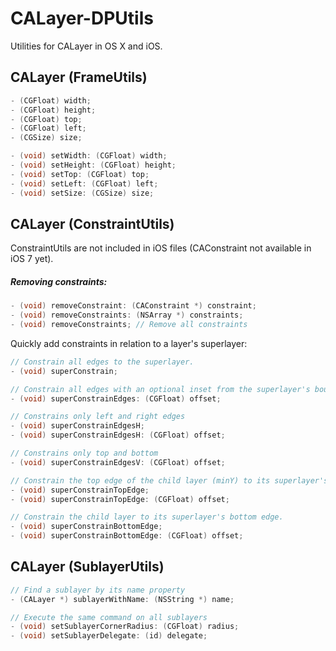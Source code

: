CALayer-DPUtils
===============

Utilities for CALayer in OS X and iOS.

## CALayer (FrameUtils)

```objective-c
- (CGFloat) width;
- (CGFloat) height;
- (CGFloat) top;
- (CGFloat) left;
- (CGSize) size;

- (void) setWidth: (CGFloat) width;
- (void) setHeight: (CGFloat) height;
- (void) setTop: (CGFloat) top;
- (void) setLeft: (CGFloat) left;
- (void) setSize: (CGSize) size;
```

## CALayer (ConstraintUtils)

ConstraintUtils are not included in iOS files (CAConstraint not available in iOS 7 yet).

##### Removing constraints:

```objective-c
- (void) removeConstraint: (CAConstraint *) constraint;
- (void) removeConstraints: (NSArray *) constraints;
- (void) removeConstraints; // Remove all constraints
```

Quickly add constraints in relation to a layer's superlayer:

```objective-c
// Constrain all edges to the superlayer.
- (void) superConstrain;

// Constrain all edges with an optional inset from the superlayer's bounds.
- (void) superConstrainEdges: (CGFloat) offset;

// Constrains only left and right edges
- (void) superConstrainEdgesH;
- (void) superConstrainEdgesH: (CGFloat) offset;

// Constrains only top and bottom
- (void) superConstrainEdgesV: (CGFloat) offset;

// Constrain the top edge of the child layer (minY) to its superlayer's top edge (minY)
- (void) superConstrainTopEdge;
- (void) superConstrainTopEdge: (CGFloat) offset;

// Constrain the child layer to its superlayer's bottom edge.
- (void) superConstrainBottomEdge;
- (void) superConstrainBottomEdge: (CGFloat) offset;
```

## CALayer (SublayerUtils)

```objective-c
// Find a sublayer by its name property
- (CALayer *) sublayerWithName: (NSString *) name;

// Execute the same command on all sublayers
- (void) setSublayerCornerRadius: (CGFloat) radius;
- (void) setSublayerDelegate: (id) delegate;
```